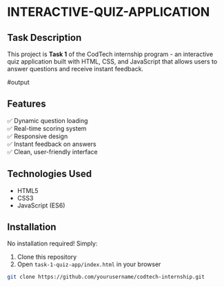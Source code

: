 # INTERACTIVE-QUIZ-APPLICATION
## Task Description
This project is **Task 1** of the CodTech internship program - an interactive quiz application built with HTML, CSS, and JavaScript that allows users to answer questions and receive instant feedback.

#output

## Features
✅ Dynamic question loading  
✅ Real-time scoring system  
✅ Responsive design  
✅ Instant feedback on answers  
✅ Clean, user-friendly interface 

## Technologies Used
- HTML5
- CSS3
- JavaScript (ES6)

## Installation
No installation required! Simply:
1. Clone this repository
2. Open `task-1-quiz-app/index.html` in your browser

```bash
git clone https://github.com/yourusername/codtech-internship.git
